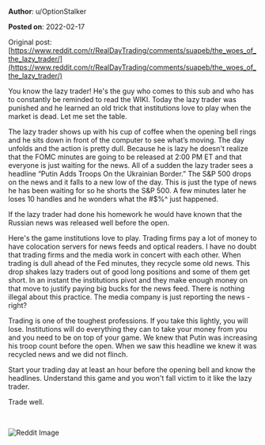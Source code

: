 **Author**: u/OptionStalker

**Posted on**: 2022-02-17

Original post: [https://www.reddit.com/r/RealDayTrading/comments/suapeb/the_woes_of_the_lazy_trader/](https://www.reddit.com/r/RealDayTrading/comments/suapeb/the_woes_of_the_lazy_trader/)

You know the lazy trader! He's the guy who comes to this sub and who has to constantly be reminded to read the WIKI. Today the lazy trader was punished and he learned an old trick that institutions love to play when the market is dead. Let me set the table. 

The lazy trader shows up with his cup of coffee when the opening bell rings and he sits down in front of the computer to see what’s moving. The day unfolds and the action is pretty dull. Because he is lazy he doesn't realize that the FOMC minutes are going to be released at 2:00 PM ET and that everyone is just waiting for the news. All of a sudden the lazy trader sees a headline “Putin Adds Troops On the Ukrainian Border.” The S&P 500 drops on the news and it falls to a new low of the day. This is just the type of news he has been waiting for so he shorts the S&P 500. A few minutes later he loses 10 handles and he wonders what the #$%\^ just happened.

If the lazy trader had done his homework he would have known that the Russian news was released well before the open. 

Here's the game institutions love to play. Trading firms pay a lot of money to have colocation servers for news feeds and optical readers. I have no doubt that trading firms and the media work in concert with each other. When trading is dull ahead of the Fed minutes, they recycle some old news. This drop shakes lazy traders out of good long positions and some of them get short. In an instant the institutions pivot and they make enough money on that move to justify paying big bucks for the news feed. There is nothing illegal about this practice. The media company is just reporting the news - right? 

Trading is one of the toughest professions. If you take this lightly, you will lose. Institutions will do everything they can to take your money from you and you need to be on top of your game. We knew that Putin was increasing his troop count before the open. When we saw this headline we knew it was recycled news and we did not flinch. 

Start your trading day at least an hour before the opening bell and know the headlines. Understand this game and you won't fall victim to it like the lazy trader.

Trade well.

&#x200B;

<img src="cache/images/a607f40e77234616b05e52373b90cb49.png" alt="Reddit Image">